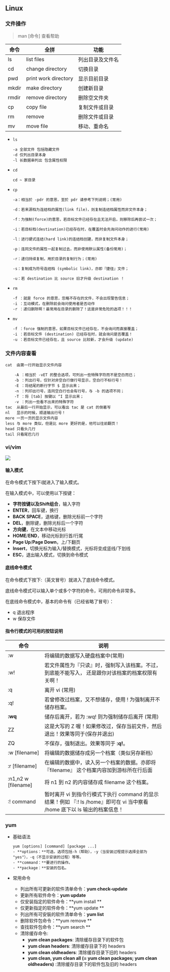 ## Linux

### 文件操作

> man [命令] 查看帮助

| 命令  | 全拼                 | 功能             |
| ----- | -------------------- | ---------------- |
| ls    | list files           | 列出目录及文件名 |
| cd    | change directory     | 切换目录         |
| pwd   | print work directory | 显示目前目录     |
| mkdir | make directory       | 创建新目录       |
| rmdir | remove directory     | 删除空文件夹     |
| cp    | copy file            | 复制文件或目录   |
| rm    | remove               | 删除文件或目录   |
| mv    | move file            | 移动、重命名     |

- `ls`

  ```shell
  -a 全部文件 包括隐藏文件
  -d 仅列出目录本身
  -l 长数据串列出 包含属性权限
  ```

- `cd`

  ```shell
  cd ~ 家目录
  ```

- `cp`

  ```shell
  -a：相当於 -pdr 的意思，至於 pdr 请参考下列说明；(常用)
  
  -d：若来源档为连结档的属性(link file)，则复制连结档属性而非文件本身；
  
  -f：为强制(force)的意思，若目标文件已经存在且无法开启，则移除后再尝试一次；
  
  -i：若目标档(destination)已经存在时，在覆盖时会先询问动作的进行(常用)
  
  -l：进行硬式连结(hard link)的连结档创建，而非复制文件本身；
  
  -p：连同文件的属性一起复制过去，而非使用默认属性(备份常用)；
  
  -r：递归持续复制，用於目录的复制行为；(常用)
  
  -s：复制成为符号连结档 (symbolic link)，亦即『捷径』文件；
  
  -u：若 destination 比 source 旧才升级 destination ！
  ```

- `rm`

  ```shell
  -f ：就是 force 的意思，忽略不存在的文件，不会出现警告信息；
  -i ：互动模式，在删除前会询问使用者是否动作
  -r ：递归删除啊！最常用在目录的删除了！这是非常危险的选项！！！
  ```

- `mv`

  ```shell
  -f ：force 强制的意思，如果目标文件已经存在，不会询问而直接覆盖；
  -i ：若目标文件 (destination) 已经存在时，就会询问是否覆盖！
  -u ：若目标文件已经存在，且 source 比较新，才会升级 (update)
  ```

### 文件内容查看

```shell
cat  由第一行开始显示文件内容

	-A ：相当於 -vET 的整合选项，可列出一些特殊字符而不是空白而已；
    -b ：列出行号，仅针对非空白行做行号显示，空白行不标行号！
    -E ：将结尾的断行字节 $ 显示出来；
    -n ：列印出行号，连同空白行也会有行号，与 -b 的选项不同；
    -T ：将 [tab] 按键以 ^I 显示出来；
    -v ：列出一些看不出来的特殊字符
tac  从最后一行开始显示，可以看出 tac 是 cat 的倒着写
nl   显示的时候，顺道输出行号！
more 一页一页的显示文件内容
less 与 more 类似，但是比 more 更好的是，他可以往前翻页！
head 只看头几行
tail 只看尾巴几行
```

### vi/vim

![](https://www.runoob.com/wp-content/uploads/2015/10/vi-vim-cheat-sheet-sch.gif)

#### 输入模式

在命令模式下按下i就进入了输入模式。

在输入模式中，可以使用以下按键：

- **字符按键以及Shift组合**，输入字符
- **ENTER**，回车键，换行
- **BACK SPACE**，退格键，删除光标前一个字符
- **DEL**，删除键，删除光标后一个字符
- **方向键**，在文本中移动光标
- **HOME**/**END**，移动光标到行首/行尾
- **Page Up**/**Page Down**，上/下翻页
- **Insert**，切换光标为输入/替换模式，光标将变成竖线/下划线
- **ESC**，退出输入模式，切换到命令模式

#### 底线命令模式

在命令模式下按下:（英文冒号）就进入了底线命令模式。

底线命令模式可以输入单个或多个字符的命令，可用的命令非常多。

在底线命令模式中，基本的命令有（已经省略了冒号）：

- q 退出程序
- w 保存文件

#### 指令行模式的可用的按钮说明

| 命令                | 说明                                                         |
| ------------------- | ------------------------------------------------------------ |
| :w                  | 将编辑的数据写入硬盘档案中(常用)                             |
| :w!                 | 若文件属性为『只读』时，强制写入该档案。不过，到底能不能写入， 还是跟你对该档案的档案权限有关啊！ |
| :q                  | 离开 vi (常用)                                               |
| :q!                 | 若曾修改过档案，又不想储存，使用 ! 为强制离开不储存档案。    |
| **:wq**             | 储存后离开，若为 :wq! 则为强制储存后离开 (常用)              |
| ZZ                  | 这是大写的 Z 喔！如果修改过，保存当前文件，然后退出！效果等同于(保存并退出) |
| ZQ                  | 不保存，强制退出。效果等同于 **:q!**。                       |
| :w [filename]       | 将编辑的数据储存成另一个档案（类似另存新档）                 |
| :r [filename]       | 在编辑的数据中，读入另一个档案的数据。亦即将 『filename』 这个档案内容加到游标所在行后面 |
| :n1,n2 w [filename] | 将 n1 到 n2 的内容储存成 filename 这个档案。                 |
| :! command          | 暂时离开 vi 到指令行模式下执行 command 的显示结果！例如 『:! ls /home』即可在 vi 当中察看 /home 底下以 ls 输出的档案信息！ |

### yum

- 基础语法

  ```shell
  yum [options] [command] [package ...]
  - **options：**可选，选项包括-h（帮助），-y（当安装过程提示选择全部为 "yes"），-q（不显示安装的过程）等等。
  - **command：**要进行的操作。
  - **package：**安装的包名。
  ```

- 常用命令

  - 列出所有可更新的软件清单命令：**yum check-update**
  - 更新所有软件命令：**yum update**
  - 仅安装指定的软件命令：**yum install **
  - 仅更新指定的软件命令：**yum update **
  - 列出所有可安裝的软件清单命令：**yum list**
  - 删除软件包命令：**yum remove **
  - 查找软件包命令：**yum search **
  - 清除缓存命令:
    - **yum clean packages**: 清除缓存目录下的软件包
    - **yum clean headers**: 清除缓存目录下的 headers
    - **yum clean oldheaders**: 清除缓存目录下旧的 headers
    - **yum clean, yum clean all (= yum clean packages; yum clean oldheaders)** :清除缓存目录下的软件包及旧的 headers

  